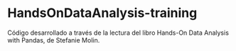 # HandsOnDataAnalysis-training
Código desarrollado a través de la lectura del libro Hands-On Data Analysis with Pandas, de Stefanie Molin.
